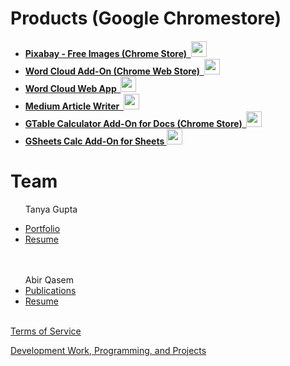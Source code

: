    <!-- added Jan 20 2017-->
<h1> Products (Google Chromestore) </h1><h4>
<ul>

<li> <a href="https://chrome.google.com/webstore/detail/pixabay-free-images/joobpkaagmlbkkcijfepmlieedgmmdbj" target="_blank">
  Pixabay - Free Images (Chrome Store)&nbsp;
  </a><a target="_blank" 
 href="mailto:pixabayaddon@li60.zendesk.com?Subject=Pixabay%20Free%20Images" target="_top"><img style="height:25px; width=25px;" 
src="https://github.com/tanyagupta/tanyagupta.github.io/blob/master/images/1484971441_common-email-envelope-mail-outline-stroke.png?raw=true"><span class="glyphicon glyphicon-envelope" aria-hidden="true"></span></a></li>
          
<li> <a href="https://chrome.google.com/webstore/detail/word-cloud-generator/alhnlhbhnklajhmccemipdbaifocepab?authuser=0" target="_blank">Word Cloud Add-On (Chrome Web Store)&nbsp; </a><a target="_blank" href="mailto:wordcloudaddon@li60.zendesk.com?Subject=Word%20Cloud%20Add-On" target="_top"><img style="height:25px; width=25px;" src="https://github.com/tanyagupta/tanyagupta.github.io/blob/master/images/1484971441_common-email-envelope-mail-outline-stroke.png?raw=true"> <span class="glyphicon glyphicon-envelope" aria-hidden="true"></span></a></li>
<li><a href="http://bit.ly/li60tagcloud" target="_blank">Word Cloud Web App &nbsp;</a><a target="_blank" href="mailto:wordcloudwebapp@li60.zendesk.com?Subject=Word%20Cloud%20Web%20App" target="_top"><img style="height:25px; width=25px;" src="https://github.com/tanyagupta/tanyagupta.github.io/blob/master/images/1484971441_common-email-envelope-mail-outline-stroke.png?raw=true"><span class="glyphicon glyphicon-envelope" aria-hidden="true"></span></a></li>
<li><a href="https://chrome.google.com/webstore/detail/medium-article-writer/iiphgmbijeplmjgbjbnfpgapfggknfop?authuser=0" target="_blank">Medium Article Writer &nbsp;</a><a target="_blank" href="mailto:mediumarticlewriter@li60.zendesk.com?Subject=Medium%20Article%20Writer%20Add-On%20for%20Docs" target="_top"><img style="height:25px; width=25px;" src="https://github.com/tanyagupta/tanyagupta.github.io/blob/master/images/1484971441_common-email-envelope-mail-outline-stroke.png?raw=true"><span class="glyphicon glyphicon-envelope" aria-hidden="true"></span></a></li>
<li> <a href="https://chrome.google.com/webstore/detail/table-calculator/fknnekoeejdjcbdokeinngldblilkedp?hl=en" target="_blank">
  GTable Calculator Add-On for Docs (Chrome Store)&nbsp;
  </a><a target="_blank" 
 href="mailto:tcalc@li60.zendesk.com?Subject=Table%20Calculator" target="_top"><img style="height:25px; width=25px;" 
src="https://github.com/tanyagupta/tanyagupta.github.io/blob/master/images/1484971441_common-email-envelope-mail-outline-stroke.png?raw=true"><span class="glyphicon glyphicon-envelope" aria-hidden="true"></span></a></li>
<li> <a href="https://chrome.google.com/webstore/detail/gsheets-calc/ojfmgmplohpjbjnmddbncmeogpfjnfma?utm_source=permalink" target="_blank">GSheets Calc Add-On for Sheets&nbsp;</a><a target="_blank" href="mailto:gsheetscalc@li60.zendesk.com?Subject=GSheets%20Calc" target="_top"><img style="height:25px; width=25px;" src="https://github.com/tanyagupta/tanyagupta.github.io/blob/master/images/1484971441_common-email-envelope-mail-outline-stroke.png?raw=true"><span class="glyphicon glyphicon-envelope" aria-hidden="true"></span></a></li></ul></h4>

<h1>Team</h1><ul>

Tanya Gupta<li><a href="http://myamerica.life/static/tgportfolio/index.html" target="_blank">Portfolio</a></li><li><a href="http://myamerica.life/static/tgresume/index.html" target="_blank">Resume</a></li><br>


<br>
Abir Qasem<li><a target="_blank" href="https://scholar.google.com/citations?user=OGBSiZwAAAAJ&hl=en">Publications</a></li><li><a target="_blank" href="http://abirqasem.wixsite.com/home">Resume</a></li><br>
</ul>

[Terms of Service](tos)

[Development Work, Programming, and Projects](resume.pdf)
<!--   <img height="100" width="300" src="https://github.com/tanyagupta/tanyagupta.github.io/blob/master/images/wordcloud.png?raw=true">  -->
